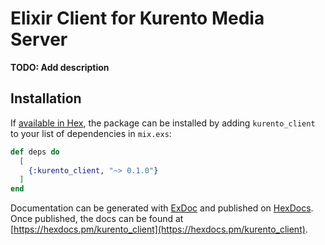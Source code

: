 # Elixir Client for Kurento Media Server

**TODO: Add description**

## Installation

If [available in Hex](https://hex.pm/docs/publish), the package can be installed
by adding `kurento_client` to your list of dependencies in `mix.exs`:

```elixir
def deps do
  [
    {:kurento_client, "~> 0.1.0"}
  ]
end
```

Documentation can be generated with [ExDoc](https://github.com/elixir-lang/ex_doc)
and published on [HexDocs](https://hexdocs.pm). Once published, the docs can
be found at [https://hexdocs.pm/kurento_client](https://hexdocs.pm/kurento_client).

